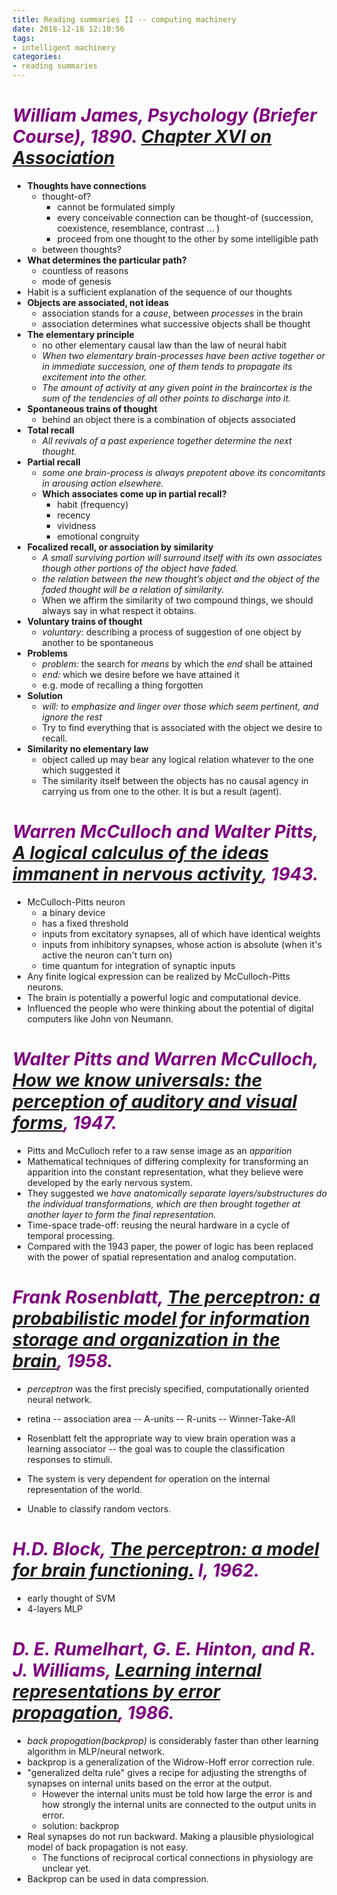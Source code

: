 ```yaml
---
title: Reading summaries II -- computing machinery
date: 2018-12-18 12:10:56
tags: 
- intelligent machinery
categories:
- reading summaries
---
```


# <font color=purple>*William James, Psychology (Briefer Course), 1890. [Chapter XVI on Association](https://intelligentmachinerycourse.files.wordpress.com/2018/09/james_psychology_1890p.pdf)*</font>

- **Thoughts have connections**
  - thought-of?
    - cannot be formulated simply
    - every conceivable connection can be thought-of (succession, coexistence, resemblance, contrast ... )
    - proceed from one thought to the other by some intelligible path
  - between thoughts?
- **What determines the particular path?**
  - countless of reasons
  - mode of genesis
- Habit is a sufficient explanation of the sequence of our thoughts
- **Objects are associated, not ideas**
  - association stands for a _cause_, between _processes_ in the brain
  - association determines what successive objects shall be thought
- **The elementary principle**
  - no other elementary causal law than the law of neural habit
  - _When two elementary brain-processes have been active together or in immediate succession, one of them tends to propagate its excitement into the other._
  - _The amount of activity at any given point in the braincortex is the sum of the tendencies of all other points to discharge into it._
- **Spontaneous trains of thought**
  - behind an object there is a combination of objects associated
- **Total recall**
  - _All revivals of a past experience together determine the next thought._
- **Partial recall**
  - _some one brain-process is always prepotent above its concomitants in arousing action elsewhere._
  - **Which associates come up in partial recall?**
    - habit (frequency)
    - recency
    - vividness
    - emotional congruity
- **Focalized recall, or association by similarity**
  - _A small surviving portion will surround itself with its own associates though other portions of the object have faded._
  - _the relation between the new thought’s object and the object of the faded thought will be a relation of similarity._
  - When we affirm the similarity of two compound things, we should always say in what respect it obtains.
- **Voluntary trains of thought**
  - _voluntary:_ describing a process of suggestion of one object by another to be spontaneous
- **Problems**
  - _problem:_ the search for _means_ by which the _end_ shall be attained
  - _end:_ which we desire before we have attained it
  - e.g. mode of recalling a thing forgotten
- **Solution**
  - _will:_  _to emphasize and linger over those which seem pertinent, and ignore the rest_
  - Try to find everything that is associated with the object we desire to recall.
- **Similarity no elementary law**
  - object called up may bear any logical relation whatever to the one which suggested it
  - The similarity itself between the objects has no causal agency in carrying us from one to the other. It is but a result (agent).
  

# <font color=purple>*Warren McCulloch and Walter Pitts, [A logical calculus of the ideas immanent in nervous activity](https://intelligentmachinerycourse.files.wordpress.com/2018/09/mcculloch_pitts_with_intro_1943p.pdf), 1943.*</font>

- McCulloch-Pitts neuron
  - a binary device
  - has a fixed threshold
  - inputs from excitatory synapses, all of which have identical weights
  - inputs from inhibitory synapses, whose action is absolute (when it's active the neuron can't turn on)
  - time quantum for integration of synaptic inputs
- Any finite logical expression can be realized by McCulloch-Pitts neurons. 
- The brain is potentially a powerful logic and computational device.
- Influenced the people who were thinking about the potential of digital computers like John von Neumann.

# <font color=purple>*Walter Pitts and Warren McCulloch, [How we know universals: the perception of auditory and visual forms](https://intelligentmachinerycourse.files.wordpress.com/2018/09/pitts_mcculloch_how_we_know_universals_1947p.pdf), 1947.*</font>

- Pitts and McCulloch refer to a raw sense image as an _apparition_
- Mathematical techniques of differing complexity for transforming an apparition into the constant representation, what they believe were developed by the early nervous system. 
- They suggested we _have anatomically separate layers/substructures do the individual transformations, which are then brought together at another layer to form the final representation._ 
- Time-space trade-off: reusing the neural hardware in a cycle of temporal processing.
- Compared with the 1943 paper, the power of logic has been replaced with the power of spatial representation and analog computation. 

# <font color=purple>*Frank Rosenblatt, [The perceptron: a probabilistic model for information storage and organization in the brain](https://intelligentmachinerycourse.files.wordpress.com/2018/09/rosenblatt_perceptron_1958p.pdf), 1958.*</font>

- _perceptron_ was the first precisly specified, computationally oriented neural network.

- retina -- association area -- A-units -- R-units -- Winner-Take-All
- Rosenblatt felt the appropriate way to view brain operation was a learning associator -- the goal was to couple the classification responses to stimuli.
- The system is very dependent for operation on the internal representation of the world.
- Unable to classify random vectors.

# <font color=purple>*H.D. Block, [The perceptron: a model for brain functioning.](https://intelligentmachinerycourse.files.wordpress.com/2018/09/block_perceptron_1962p.pdf) I, 1962.</font>*

- early thought of SVM
- 4-layers MLP

# <font color=purple>*D. E. Rumelhart, G. E. Hinton, and R. J. Williams, [Learning internal representations by error propagation](https://intelligentmachinerycourse.files.wordpress.com/2018/09/rumelhart_williams_hinton_backprop_1986p.pdf), 1986.*</font>

- _back propogation(backprop)_ is considerably faster than other learning algorithm in MLP/neural network. 
- backprop is a generalization of the Widrow-Hoff error correction rule.
- "generalized delta rule" gives a recipe for adjusting the strengths of synapses on internal units based on the error at the output.
  - However the internal units must be told how large the error is and how strongly the internal units are connected to the output units in error.
  - solution: backprop 
- Real synapses do not run backward. Making a plausible physiological model of back propagation is not easy.
  - The functions of reciprocal cortical connections in physiology are unclear yet.
- Backprop can be used in data compression.
